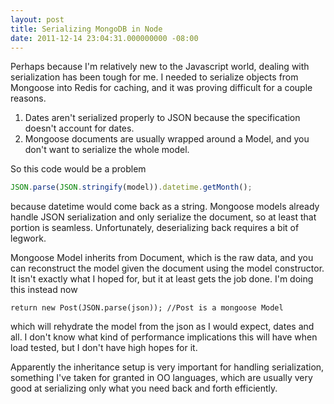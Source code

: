 ```yaml
---
layout: post
title: Serializing MongoDB in Node
date: 2011-12-14 23:04:31.000000000 -08:00
---
```

Perhaps because I'm relatively new to the Javascript world, dealing with serialization has been tough for me. I needed to serialize objects from Mongoose into Redis for caching, and it was proving difficult for a couple reasons.

1. Dates aren't serialized properly to JSON because the specification doesn't account for dates.
2. Mongoose documents are usually wrapped around a Model, and you don't want to serialize the whole model.

So this code would be a problem

~~~javascript
JSON.parse(JSON.stringify(model)).datetime.getMonth();
~~~

because datetime would come back as a string. Mongoose models already handle JSON serialization and only serialize the document, so at least that portion is seamless. Unfortunately, deserializing back requires a bit of legwork. 

Mongoose Model inherits from Document, which is the raw data, and you can reconstruct the model given the document using the model constructor. It isn't exactly what I hoped for, but it at least gets the job done. I'm doing this instead now

~~~  
return new Post(JSON.parse(json)); //Post is a mongoose Model
~~~

which will rehydrate the model from the json as I would expect, dates and all. I don't know what kind of performance implications this will have when load tested, but I don't have high hopes for it. 

Apparently the inheritance setup is very important for handling serialization, something I've taken for granted in OO languages, which are usually very good at serializing only what you need back and forth efficiently.
